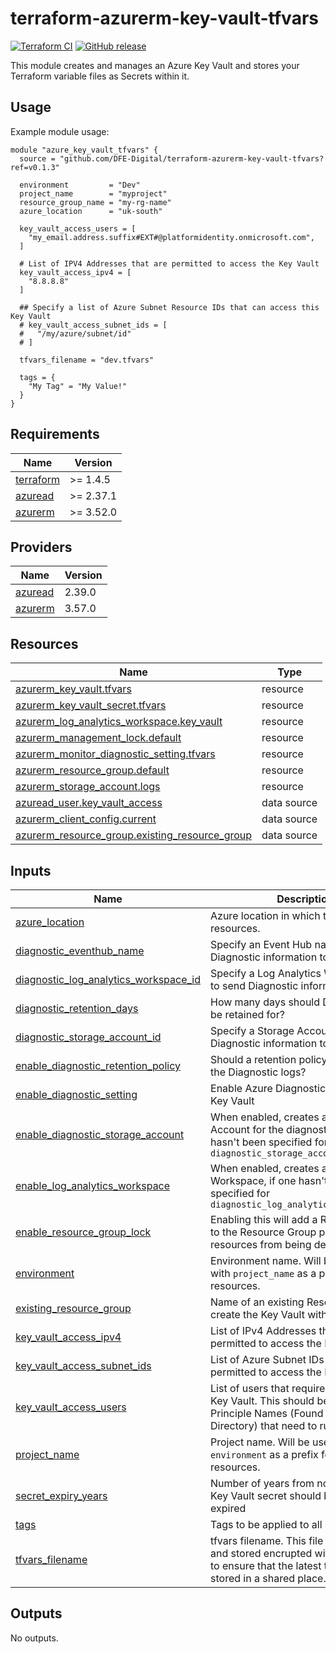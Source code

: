 # terraform-azurerm-key-vault-tfvars

[![Terraform CI](https://github.com/DFE-Digital/terraform-azurerm-key-vault-tfvars/actions/workflows/continuous-integration-terraform.yml/badge.svg?branch=main)](https://github.com/DFE-Digital/terraform-azurerm-key-vault-tfvars/actions/workflows/continuous-integration-terraform.yml?branch=main)
[![GitHub release](https://github.com/DFE-Digital/terraform-azurerm-key-vault-tfvars/releases)](https://github.com/DFE-Digital/terraform-azurerm-key-vault-tfvars/releases)

This module creates and manages an Azure Key Vault and stores your Terraform variable files as Secrets within it.

## Usage

Example module usage:

```hcl
module "azure_key_vault_tfvars" {
  source = "github.com/DFE-Digital/terraform-azurerm-key-vault-tfvars?ref=v0.1.3"

  environment         = "Dev"
  project_name        = "myproject"
  resource_group_name = "my-rg-name"
  azure_location      = "uk-south"

  key_vault_access_users = [
    "my_email.address.suffix#EXT#@platformidentity.onmicrosoft.com",
  ]

  # List of IPV4 Addresses that are permitted to access the Key Vault
  key_vault_access_ipv4 = [
    "8.8.8.8"
  ]

  ## Specify a list of Azure Subnet Resource IDs that can access this Key Vault
  # key_vault_access_subnet_ids = [
  #   "/my/azure/subnet/id"
  # ]

  tfvars_filename = "dev.tfvars"

  tags = {
    "My Tag" = "My Value!"
  }
}

```

<!-- BEGIN_TF_DOCS -->
## Requirements

| Name | Version |
|------|---------|
| <a name="requirement_terraform"></a> [terraform](#requirement\_terraform) | >= 1.4.5 |
| <a name="requirement_azuread"></a> [azuread](#requirement\_azuread) | >= 2.37.1 |
| <a name="requirement_azurerm"></a> [azurerm](#requirement\_azurerm) | >= 3.52.0 |

## Providers

| Name | Version |
|------|---------|
| <a name="provider_azuread"></a> [azuread](#provider\_azuread) | 2.39.0 |
| <a name="provider_azurerm"></a> [azurerm](#provider\_azurerm) | 3.57.0 |

## Resources

| Name | Type |
|------|------|
| [azurerm_key_vault.tfvars](https://registry.terraform.io/providers/hashicorp/azurerm/latest/docs/resources/key_vault) | resource |
| [azurerm_key_vault_secret.tfvars](https://registry.terraform.io/providers/hashicorp/azurerm/latest/docs/resources/key_vault_secret) | resource |
| [azurerm_log_analytics_workspace.key_vault](https://registry.terraform.io/providers/hashicorp/azurerm/latest/docs/resources/log_analytics_workspace) | resource |
| [azurerm_management_lock.default](https://registry.terraform.io/providers/hashicorp/azurerm/latest/docs/resources/management_lock) | resource |
| [azurerm_monitor_diagnostic_setting.tfvars](https://registry.terraform.io/providers/hashicorp/azurerm/latest/docs/resources/monitor_diagnostic_setting) | resource |
| [azurerm_resource_group.default](https://registry.terraform.io/providers/hashicorp/azurerm/latest/docs/resources/resource_group) | resource |
| [azurerm_storage_account.logs](https://registry.terraform.io/providers/hashicorp/azurerm/latest/docs/resources/storage_account) | resource |
| [azuread_user.key_vault_access](https://registry.terraform.io/providers/hashicorp/azuread/latest/docs/data-sources/user) | data source |
| [azurerm_client_config.current](https://registry.terraform.io/providers/hashicorp/azurerm/latest/docs/data-sources/client_config) | data source |
| [azurerm_resource_group.existing_resource_group](https://registry.terraform.io/providers/hashicorp/azurerm/latest/docs/data-sources/resource_group) | data source |

## Inputs

| Name | Description | Type | Default | Required |
|------|-------------|------|---------|:--------:|
| <a name="input_azure_location"></a> [azure\_location](#input\_azure\_location) | Azure location in which to launch resources. | `string` | n/a | yes |
| <a name="input_diagnostic_eventhub_name"></a> [diagnostic\_eventhub\_name](#input\_diagnostic\_eventhub\_name) | Specify an Event Hub name to send Diagnostic information to | `string` | `""` | no |
| <a name="input_diagnostic_log_analytics_workspace_id"></a> [diagnostic\_log\_analytics\_workspace\_id](#input\_diagnostic\_log\_analytics\_workspace\_id) | Specify a Log Analytics Workspace ID to send Diagnostic information to | `string` | `""` | no |
| <a name="input_diagnostic_retention_days"></a> [diagnostic\_retention\_days](#input\_diagnostic\_retention\_days) | How many days should Diagnostic Logs be retained for? | `number` | `7` | no |
| <a name="input_diagnostic_storage_account_id"></a> [diagnostic\_storage\_account\_id](#input\_diagnostic\_storage\_account\_id) | Specify a Storage Account ID to send Diagnostic information to | `string` | `""` | no |
| <a name="input_enable_diagnostic_retention_policy"></a> [enable\_diagnostic\_retention\_policy](#input\_enable\_diagnostic\_retention\_policy) | Should a retention policy be enabled for the Diagnostic logs? | `bool` | `true` | no |
| <a name="input_enable_diagnostic_setting"></a> [enable\_diagnostic\_setting](#input\_enable\_diagnostic\_setting) | Enable Azure Diagnostics setting for the Key Vault | `bool` | `true` | no |
| <a name="input_enable_diagnostic_storage_account"></a> [enable\_diagnostic\_storage\_account](#input\_enable\_diagnostic\_storage\_account) | When enabled, creates a Storage Account for the diagnostic logs, if one hasn't been specified for `diagnostic_storage_account_id` | `bool` | `false` | no |
| <a name="input_enable_log_analytics_workspace"></a> [enable\_log\_analytics\_workspace](#input\_enable\_log\_analytics\_workspace) | When enabled, creates a Log Analyics Workspace, if one hasn't been specified for `diagnostic_log_analytics_workspace_id` | `bool` | `false` | no |
| <a name="input_enable_resource_group_lock"></a> [enable\_resource\_group\_lock](#input\_enable\_resource\_group\_lock) | Enabling this will add a Resource Lock to the Resource Group preventing any resources from being deleted. | `bool` | `false` | no |
| <a name="input_environment"></a> [environment](#input\_environment) | Environment name. Will be used along with `project_name` as a prefix for all resources. | `string` | n/a | yes |
| <a name="input_existing_resource_group"></a> [existing\_resource\_group](#input\_existing\_resource\_group) | Name of an existing Resource Group to create the Key Vault within | `string` | n/a | yes |
| <a name="input_key_vault_access_ipv4"></a> [key\_vault\_access\_ipv4](#input\_key\_vault\_access\_ipv4) | List of IPv4 Addresses that are permitted to access the Key Vault | `list(string)` | n/a | yes |
| <a name="input_key_vault_access_subnet_ids"></a> [key\_vault\_access\_subnet\_ids](#input\_key\_vault\_access\_subnet\_ids) | List of Azure Subnet IDs that are permitted to access the Key Vault | `list(string)` | `[]` | no |
| <a name="input_key_vault_access_users"></a> [key\_vault\_access\_users](#input\_key\_vault\_access\_users) | List of users that require access to the Key Vault. This should be a list of User Principle Names (Found in Active Directory) that need to run terraform | `list(string)` | n/a | yes |
| <a name="input_project_name"></a> [project\_name](#input\_project\_name) | Project name. Will be used along with `environment` as a prefix for all resources. | `string` | n/a | yes |
| <a name="input_secret_expiry_years"></a> [secret\_expiry\_years](#input\_secret\_expiry\_years) | Number of years from now when the Key Vault secret should be considered expired | `number` | `5` | no |
| <a name="input_tags"></a> [tags](#input\_tags) | Tags to be applied to all resources | `map(string)` | `{}` | no |
| <a name="input_tfvars_filename"></a> [tfvars\_filename](#input\_tfvars\_filename) | tfvars filename. This file is uploaded and stored encrupted within Key Vault, to ensure that the latest tfvars are stored in a shared place. | `string` | n/a | yes |

## Outputs

No outputs.
<!-- END_TF_DOCS -->
